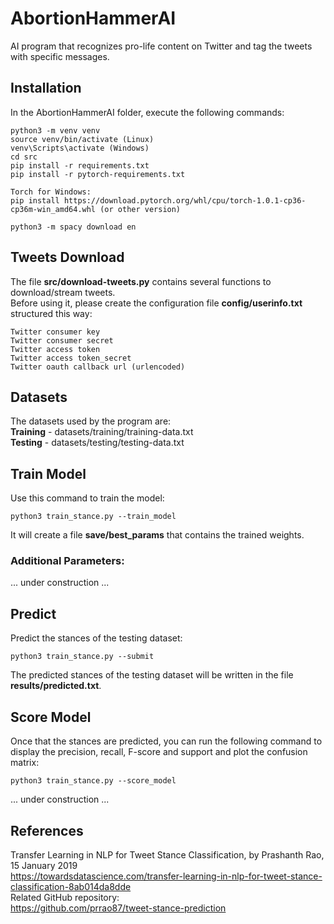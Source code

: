 # AbortionHammerAI
AI program that recognizes pro-life content on Twitter and tag the tweets with specific messages.

## Installation
In the AbortionHammerAI folder, execute the following commands:
```
python3 -m venv venv
source venv/bin/activate (Linux)
venv\Scripts\activate (Windows)
cd src
pip install -r requirements.txt
pip install -r pytorch-requirements.txt

Torch for Windows:
pip install https://download.pytorch.org/whl/cpu/torch-1.0.1-cp36-cp36m-win_amd64.whl (or other version)

python3 -m spacy download en
```

## Tweets Download
The file **src/download-tweets.py** contains several functions to download/stream tweets.  
Before using it, please create the configuration file **config/userinfo.txt** structured this way:
```
Twitter consumer key
Twitter consumer secret
Twitter access token
Twitter access token_secret
Twitter oauth callback url (urlencoded)
```

## Datasets
The datasets used by the program are:  
**Training** - datasets/training/training-data.txt  
**Testing** - datasets/testing/testing-data.txt  


## Train Model
Use this command to train the model:
```
python3 train_stance.py --train_model
```
It will create a file **save/best_params** that contains the trained weights.

### Additional Parameters:
... under construction ...

## Predict
Predict the stances of the testing dataset:
```
python3 train_stance.py --submit
```
The predicted stances of the testing dataset will be written in the file **results/predicted.txt**.

## Score Model
Once that the stances are predicted, you can run the following command to display the precision, recall, F-score and support and plot the confusion matrix:
```
python3 train_stance.py --score_model
```

... under construction ...

## References
Transfer Learning in NLP for Tweet Stance Classification, by Prashanth Rao, 15 January 2019  
https://towardsdatascience.com/transfer-learning-in-nlp-for-tweet-stance-classification-8ab014da8dde  
Related GitHub repository:  
https://github.com/prrao87/tweet-stance-prediction  
